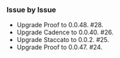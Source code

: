 ### Issue by Issue

 * Upgrade Proof to 0.0.48. #28.
 * Upgrade Cadence to 0.0.40. #26.
 * Upgrade Staccato to 0.0.2. #25.
 * Upgrade Proof to 0.0.47. #24.
